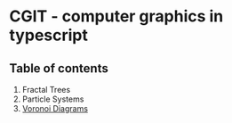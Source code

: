# CGIT - computer graphics in typescript
    
## Table of contents
1. Fractal Trees
2. Particle Systems
3. [Voronoi Diagrams](https://de.wikipedia.org/wiki/Voronoi-Diagramm)
